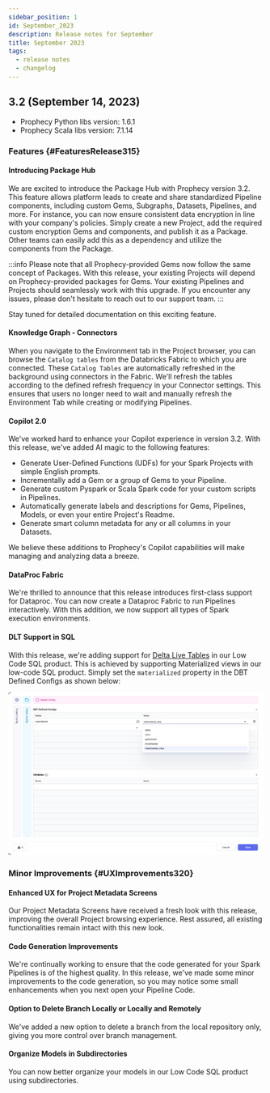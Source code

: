 ```yaml
---
sidebar_position: 1
id: September_2023
description: Release notes for September
title: September 2023
tags:
  - release notes
  - changelog
---
```


## 3.2 (September 14, 2023)

- Prophecy Python libs version: 1.6.1
- Prophecy Scala libs version: 7.1.14

### Features {#FeaturesRelease315}

#### Introducing Package Hub

We are excited to introduce the Package Hub with Prophecy version 3.2. This feature allows platform leads to create and share standardized Pipeline components, including custom Gems, Subgraphs, Datasets, Pipelines, and more. For instance, you can now ensure consistent data encryption in line with your company's policies. Simply create a new Project, add the required custom encryption Gems and components, and publish it as a Package. Other teams can easily add this as a dependency and utilize the components from the Package.

:::info
Please note that all Prophecy-provided Gems now follow the same concept of Packages. With this release, your existing Projects will depend on Prophecy-provided packages for Gems. Your existing Pipelines and Projects should seamlessly work with this upgrade. If you encounter any issues, please don't hesitate to reach out to our support team.
:::

Stay tuned for detailed documentation on this exciting feature.

#### Knowledge Graph - Connectors

When you navigate to the Environment tab in the Project browser, you can browse the `Catalog tables` from the Databricks Fabric to which you are connected.
These `Catalog Tables` are automatically refreshed in the background using connectors in the Fabric.
We'll refresh the tables according to the defined refresh frequency in your Connector settings.
This ensures that users no longer need to wait and manually refresh the Environment Tab while creating or modifying Pipelines.

#### Copilot 2.0

We've worked hard to enhance your Copilot experience in version 3.2. With this release, we've added AI magic to the following features:

- Generate User-Defined Functions (UDFs) for your Spark Projects with simple English prompts.
- Incrementally add a Gem or a group of Gems to your Pipeline.
- Generate custom Pyspark or Scala Spark code for your custom scripts in Pipelines.
- Automatically generate labels and descriptions for Gems, Pipelines, Models, or even your entire Project's Readme.
- Generate smart column metadata for any or all columns in your Datasets.

We believe these additions to Prophecy's Copilot capabilities will make managing and analyzing data a breeze.

#### DataProc Fabric

We're thrilled to announce that this release introduces first-class support for Dataproc. You can now create a Dataproc Fabric to run Pipelines interactively. With this addition, we now support all types of Spark execution environments.

#### DLT Support in SQL

With this release, we're adding support for [Delta Live Tables](https://docs.databricks.com/en/delta-live-tables/index.html) in our Low Code SQL product. This is achieved by supporting Materialized views in our low-code SQL product. Simply set the `materialized` property in the DBT Defined Configs as shown below:

![Materialized Views](img/materialized_views.png)

### Minor Improvements {#UXImprovements320}

#### Enhanced UX for Project Metadata Screens

Our Project Metadata Screens have received a fresh look with this release, improving the overall Project browsing experience. Rest assured, all existing functionalities remain intact with this new look.

#### Code Generation Improvements

We're continually working to ensure that the code generated for your Spark Pipelines is of the highest quality. In this release, we've made some minor improvements to the code generation, so you may notice some small enhancements when you next open your Pipeline Code.

#### Option to Delete Branch Locally or Locally and Remotely

We've added a new option to delete a branch from the local repository only, giving you more control over branch management.

#### Organize Models in Subdirectories

You can now better organize your models in our Low Code SQL product using subdirectories.
